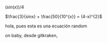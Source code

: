 $(sin(x))/4$


$\frac{3}{sinx} + \frac{50}{10^{x}} = (4-x)^{2}$

hola, pues esta es una ecuación random


on baby, desde gitkraken, 